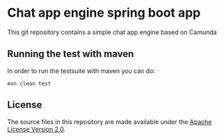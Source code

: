 # Chat app engine spring boot app

This git repository contains a simple chat app engine based on Camunda 

## Running the test with maven

In order to run the testsuite with maven you can do:

```
mvn clean test
```

## License
The source files in this repository are made available under the [Apache License Version 2.0](./LICENSE).
